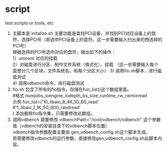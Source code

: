 # script
test scripts or tools, etc
1. 主脚本是 initalize.sh
   主要功能是查找PCI设备，并找到PCI对应设备上的盘符，选择PCI号（即选中PCI设备上的盘符，这一步需要输入扫出来的想选择的PCI号）  
   根据选择的PCI号选中对应的盘符，做出如下的操作：  
   1）umount 对应的挂载  
   2）对磁盘进行分区、制作文件系统（格式化）、挂载  （这一步需要输入每个盘想分几个区块，文件系统名，和每个分区大小）
   3) 调用fio.sh脚本，进行磁盘测试  
   4) 调用vdbench命令，进行磁盘测试  
2. fio.sh
   包含了所有的fio指令，存储在fun_list()这个数组里面。  
   #格式 numjobs_ioengine_iodepth_bs_size_runtime_rw_rwmixread  
   示例 fun_list=('10_libaio_8_4K_1G_60_read'  
        #'1_libaio_1_1K_5G_600_randread'  
        )
   添加删除fio指令集，只需要修改此数组。  
3. 调用vdbench
   需要修改 vdbenchPath="/root/vdbench/vdbench" 这个参数值（vdbench的安装目录下的vdbench脚本位置）  
   vdbench指令参数配置主要由 gen_vdbench_config.sh这个脚本生成。  
   若需要修改vdbench的运行参数，直接修改gen_vdbench_config.sh此脚本内容。
    

